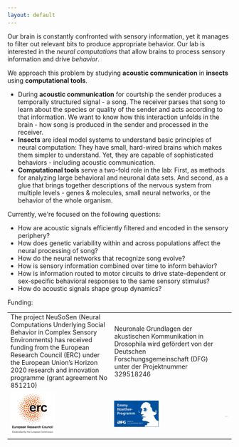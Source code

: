 ```yaml
---
layout: default
---
```


Our brain is constantly confronted with sensory information, yet it manages to filter out relevant bits to produce appropriate behavior. Our lab is interested in the _neural computations_ that allow brains to process sensory information and drive _behavior_.

We approach this problem by studying __acoustic communication__ in __insects__ using __computational tools__.
- During __acoustic communication__ for courtship the sender produces a temporally structured signal - a song. The receiver parses that song to learn about the species or quality of the sender and acts according to that information. We want to know how this interaction unfolds in the brain - how song is produced in the sender and processed in the receiver.
- __Insects__ are ideal model systems to understand basic principles of neural computation: They have small, hard-wired brains which makes them simpler to understand. Yet, they are capable of sophisticated behaviors - including acoustic communication.
- __Computational tools__ serve a two-fold role in the lab: First, as methods for analyzing large behavioral and neuronal data sets. And second, as a glue that brings together descriptions of the nervous system from multiple levels - genes & molecules, small neural networks, or the behavior of the whole organism.

Currently, we're focused on the following questions:
- How are acoustic signals efficiently filtered and encoded in the sensory periphery?
- How does genetic variability within and across populations affect the neural processing of song?
- How do the neural networks that recognize song evolve?
- How is sensory information combined over time to inform behavior?
- How is information routed to motor circuits to drive state-dependent or sex-specific behavioral responses to the same sensory stimulus?
- How do acoustic signals shape group dynamics?

Funding:

|     | |  |
| ----------- | ----------- |----------- |
| The project NeuSoSen (Neural Computations Underlying Social Behavior in Complex Sensory Environments) has received funding from the European Research Council (ERC) under the European Union’s Horizon 2020 research and innovation programme (grant agreement No 851210)  |  Neuronale Grundlagen der akustischen Kommunikation in Drosophila wird gefördert von der Deutschen Forschungsgemeinschaft (DFG) unter der Projektnummer 329518246    |     |
| <img src="img/LOGO_ERC.jpg" width="100"/> | <img src="img/logo_emmy_noether_gross.jpg" width="100"/>|<img src="img/LOGO_SPP_2205_RGB.jpg" width="100"/>|







